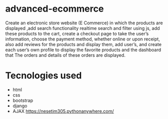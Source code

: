 # advanced-ecommerce 
 Create an electronic store website (E Commerce) in which the products are displayed ,add search functionality realtime search and filter using js, add 
these products to the cart, create a checkout page to take the user’s information, choose the payment method, whether online or upon receipt, also add reviews for the products and 
display them, add user’s, and create each user’s own profile to display the favorite products 
and the dashboard that The orders and details of these orders are displayed.

# Tecnologies used
* html
* css
* bootstrap
* django
* AJAX
https://nesetim305.pythonanywhere.com/
